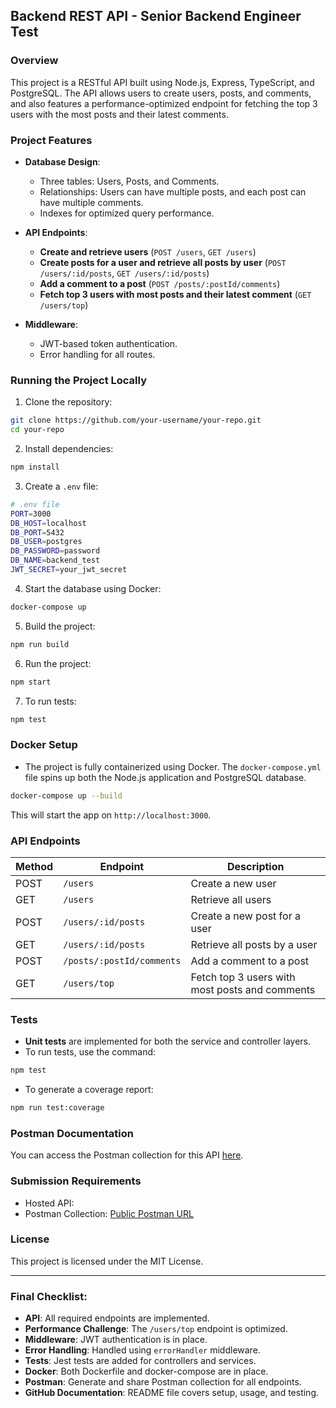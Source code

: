 ## **Backend REST API - Senior Backend Engineer Test**

### **Overview**

This project is a RESTful API built using Node.js, Express, TypeScript, and PostgreSQL. The API allows users to create users, posts, and comments, and also features a performance-optimized endpoint for fetching the top 3 users with the most posts and their latest comments.

### **Project Features**
- **Database Design**: 
  - Three tables: Users, Posts, and Comments.
  - Relationships: Users can have multiple posts, and each post can have multiple comments.
  - Indexes for optimized query performance.
  
- **API Endpoints**:
  - **Create and retrieve users** (`POST /users`, `GET /users`)
  - **Create posts for a user and retrieve all posts by user** (`POST /users/:id/posts`, `GET /users/:id/posts`)
  - **Add a comment to a post** (`POST /posts/:postId/comments`)
  - **Fetch top 3 users with most posts and their latest comment** (`GET /users/top`)

- **Middleware**:
  - JWT-based token authentication.
  - Error handling for all routes.

### **Running the Project Locally**

1. Clone the repository:

```bash
git clone https://github.com/your-username/your-repo.git
cd your-repo
```

2. Install dependencies:

```bash
npm install
```

3. Create a `.env` file:

```bash
# .env file
PORT=3000
DB_HOST=localhost
DB_PORT=5432
DB_USER=postgres
DB_PASSWORD=password
DB_NAME=backend_test
JWT_SECRET=your_jwt_secret
```

4. Start the database using Docker:

```bash
docker-compose up
```

5. Build the project:

```bash
npm run build
```

6. Run the project:

```bash
npm start
```

7. To run tests:

```bash
npm test
```

### **Docker Setup**

- The project is fully containerized using Docker. The `docker-compose.yml` file spins up both the Node.js application and PostgreSQL database.
  
```bash
docker-compose up --build
```

This will start the app on `http://localhost:3000`.

### **API Endpoints**

| Method | Endpoint                        | Description                                    |
|--------|----------------------------------|------------------------------------------------|
| POST   | `/users`                         | Create a new user                              |
| GET    | `/users`                         | Retrieve all users                             |
| POST   | `/users/:id/posts`               | Create a new post for a user                   |
| GET    | `/users/:id/posts`               | Retrieve all posts by a user                   |
| POST   | `/posts/:postId/comments`        | Add a comment to a post                        |
| GET    | `/users/top`                     | Fetch top 3 users with most posts and comments |

### **Tests**

- **Unit tests** are implemented for both the service and controller layers.
- To run tests, use the command:

```bash
npm test
```

- To generate a coverage report:

```bash
npm run test:coverage
```

### **Postman Documentation**

You can access the Postman collection for this API [here](#).

### **Submission Requirements**
- Hosted API: [](#)
- Postman Collection: [Public Postman URL](https://elements.getpostman.com/redirect?entityId=20003218-bf8406c2-92e8-410f-afc1-f6d05398b738&entityType=collection)

### **License**

This project is licensed under the MIT License.

---

### Final Checklist:

- **API**: All required endpoints are implemented.
- **Performance Challenge**: The `/users/top` endpoint is optimized.
- **Middleware**: JWT authentication is in place.
- **Error Handling**: Handled using `errorHandler` middleware.
- **Tests**: Jest tests are added for controllers and services.
- **Docker**: Both Dockerfile and docker-compose are in place.
- **Postman**: Generate and share Postman collection for all endpoints.
- **GitHub Documentation**: README file covers setup, usage, and testing.

